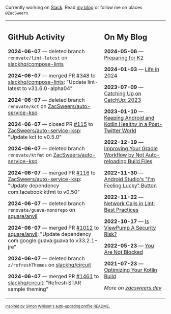 Currently working on [Slack](https://slack.com/). Read [my blog](https://zacsweers.dev/) or follow me on places `@ZacSweers`.

<table><tr><td valign="top" width="60%">

## GitHub Activity
<!-- githubActivity starts -->
**2024-06-07** — deleted branch `renovate/lint-latest` on [slackhq/compose-lints](https://github.com/slackhq/compose-lints)

**2024-06-07** — merged PR [#348](https://github.com/slackhq/compose-lints/pull/348) to [slackhq/compose-lints](https://github.com/slackhq/compose-lints): "Update lint-latest to v31.6.0-alpha04"

**2024-06-07** — deleted branch `renovate/kct` on [ZacSweers/auto-service-ksp](https://github.com/ZacSweers/auto-service-ksp)

**2024-06-07** — closed PR [#115](https://github.com/ZacSweers/auto-service-ksp/pull/115) to [ZacSweers/auto-service-ksp](https://github.com/ZacSweers/auto-service-ksp): "Update kct to v0.5.0"

**2024-06-07** — deleted branch `renovate/ktfmt` on [ZacSweers/auto-service-ksp](https://github.com/ZacSweers/auto-service-ksp)

**2024-06-07** — merged PR [#116](https://github.com/ZacSweers/auto-service-ksp/pull/116) to [ZacSweers/auto-service-ksp](https://github.com/ZacSweers/auto-service-ksp): "Update dependency com.facebook:ktfmt to v0.50"

**2024-06-07** — deleted branch `renovate/guava-monorepo` on [square/anvil](https://github.com/square/anvil)

**2024-06-07** — merged PR [#1012](https://github.com/square/anvil/pull/1012) to [square/anvil](https://github.com/square/anvil): "Update dependency com.google.guava:guava to v33.2.1-jre"

**2024-06-07** — deleted branch `z/refreshThemes` on [slackhq/circuit](https://github.com/slackhq/circuit)

**2024-06-07** — merged PR [#1461](https://github.com/slackhq/circuit/pull/1461) to [slackhq/circuit](https://github.com/slackhq/circuit): "Refresh STAR sample theming"
<!-- githubActivity ends -->
</td><td valign="top" width="40%">

## On My Blog
<!-- blog starts -->
**2024-05-06** — [Preparing for K2](https://www.zacsweers.dev/preparing-for-k2/)

**2024-01-03** — [Life in 2024](https://www.zacsweers.dev/life-in-2024/)

**2023-07-09** — [Catching Up on CatchUp: 2023](https://www.zacsweers.dev/catching-up-on-catchup-2023/)

**2023-01-10** — [Keeping Android and Kotlin Healthy in a Post-Twitter World](https://www.zacsweers.dev/keeping-android-healthy/)

**2022-12-19** — [Improving Your Gradle Workflow by Not Auto-reloading Build Files](https://www.zacsweers.dev/improving-your-workflow-by-not-auto-reloading-build-files/)

**2022-11-30** — [Android Studio's "I'm Feeling Lucky" Button](https://www.zacsweers.dev/android-studios-im-feeling-lucky-button/)

**2022-11-22** — [Network Calls in Lint: Best Practices](https://www.zacsweers.dev/network-calls-in-lint-best-practices/)

**2022-10-17** — [Is ViewPump A Security Risk?](https://www.zacsweers.dev/is-viewpump-a-security-risk/)

**2022-05-23** — [You Are Not Blocked](https://www.zacsweers.dev/you-are-not-blocked/)

**2021-07-23** — [Optimizing Your Kotlin Build](https://www.zacsweers.dev/optimizing-your-kotlin-build/)
<!-- blog ends -->
_More on [zacsweers.dev](https://zacsweers.dev/)_
</td></tr></table>

<sub><a href="https://simonwillison.net/2020/Jul/10/self-updating-profile-readme/">Inspired by Simon Willison's auto-updating profile README.</a></sub>